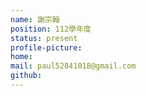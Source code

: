 ```yaml
---
name: 謝宗翰
position: 112學年度
status: present
profile-picture:
home:
mail: paul52841018@gmail.com
github:
---
```

